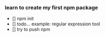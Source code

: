 ### learn to create my first npm package

- [] npm init
- [] todo... example: regular expression tool
- [] try to push npm
